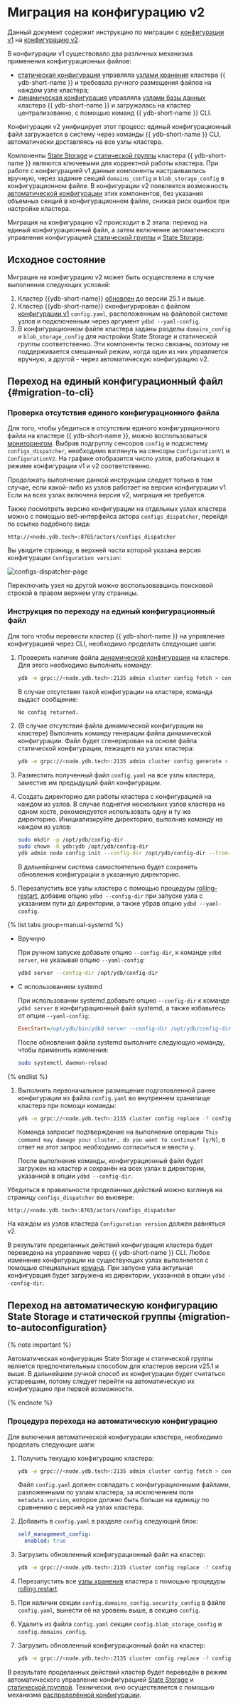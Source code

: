 # Миграция на конфигурацию v2

Данный документ содержит инструкцию по миграции с [конфигурации v1](../before-v25.1/configuration-management/config-overview.md) на [конфигурацию v2](../../../configuration-management/index.md).

В конфигурации v1 существовало два различных механизма применения конфигурационных файлов:

- [статическая конфигурация](../before-v25.1/configuration-management/config-overview.md#static-config) управляла [узлами хранения](../../../../concepts/glossary.md#storage-node) кластера {{ ydb-short-name }} и требовала ручного размещения файлов на каждом узле кластера;
- [динамическая конфигурация](../before-v25.1/configuration-management/config-overview.md#dynamic-config) управляла [узлами базы данных](../../../../concepts/glossary.md#database-node) кластера {{ ydb-short-name }} и загружалась на кластер централизованно, с помощью команд {{ ydb-short-name }} CLI.

Конфигурация v2 унифицирует этот процесс: единый конфигурационный файл загружается в систему через команды {{ ydb-short-name }} CLI, автоматически доставляясь на все узлы кластера.

Компоненты [State Storage](../../../../concepts/glossary.md#state-storage) и [статической группы](../../../../concepts/glossary.md#static-group) кластера {{ ydb-short-name }} являются ключевыми для корректной работы кластера. При работе с конфигурацией v1 данные компоненты настраиваились вручную, через задание секций `domains_config` и `blob_storage_config` в конфигурационном файле.
В конфигурации v2 появляется возможность [автоматической конфигурации](../../../configuration-management/index.md) этих компонентов, без указания объемных секций в конфигурационном файле, снижая риск ошибок при настройке кластера.


Миграция на конфигурацию v2 происходит в 2 этапа: переход на единый конфигурационный файл, а затем включение автоматического управления конфигурацией [статической группы](../../../../concepts/glossary.md#state-storage) и [State Storage](../../../../concepts/glossary.md#static-group).

## Исходное состояние

Миграция на конфигурацию v2 может быть осуществлена в случае выполнения следующих условий:

1. Кластер {{ydb-short-name}} [обновлен](../../../maintenance/upgrade.md) до версии 25.1 и выше.
1. Кластер {{ydb-short-name}} сконфигурирован с файлом [конфигурации v1](../before-v25.1/configuration-management/config-overview.md#static-config) `config.yaml`, расположенным на файловой системе узлов и подключенным через аргумент `ydbd --yaml-config`.
1. В конфигурационном файле кластера заданы разделы `domains_config` и `blob_storage_config` для настройки State Storage и статической группы соответственно. Эти компоненты тесно связаны, поэтому не поддерживается смешанный режим, когда один из них управляется вручную, а другой - через автоматическую конфигурацию v2.

## Переход на единый конфигурационный файл {#migration-to-cli}

### Проверка отсутствия единого конфигурационного файла

Для того, чтобы убедиться в отсутствии единого конфигурационного файла на кластере {{ ydb-short-name }}, можно воспользоваться [мониторингом](../../../observability/monitoring.md). Выбрав подгруппу сенсоров `config` и подсистему `configs_dispatcher`, необходимо взглянуть на сенсоры `ConfigurationV1` и `ConfigurationV2`. На графике отобразится число узлов, работающих в режиме конфигурации v1 и v2 соответственно.

Продолжать выполнение данной инструкции следует только в том случае, если какой-либо из узлов работает на версии конфигурации v1. Если на всех узлах включена версия v2, миграция не требуется.

Также посмотреть версию конфигурации на отдельных узлах кластера можно с помощью веб-интерфейса актора `configs_dispatcher`, перейдя по ссылке подобного вида:

```text
http://<node.ydb.tech>:8765/actors/configs_dispatcher
```

Вы увидите страницу, в верхней части которой указана версия конфигурации `Configuration version`:

![configs-dispatcher-page](./_assets/viewer-v1.png)

Переключить узел на другой можно воспользовавшись поисковой строкой в правом верхнем углу страницы.

### Инструкция по переходу на единый конфигурационный файл

Для того чтобы перевести кластер {{ ydb-short-name }} на управление конфигурацией через CLI, необходимо проделать следующие шаги:

1. Проверить наличие файла [динамической конфигурации](../before-v25.1/configuration-management/config-overview.md#dynamic-config) на кластере. Для этого необходимо выполнить команду:

    ```bash
    ydb -e grpc://<node.ydb.tech>:2135 admin cluster config fetch > config.yaml
    ```

    В случае отсутствия такой конфигурации на кластере, команда выдаст сообщение:

    ```bash
    No config returned.
    ```

1. (В случае отсутствия файла динамической конфигурации на кластере) Выполнить команду генерации файла динамической конфигурации. Файл будет сгенерирован на основе файла статической конфигурации, лежащего на узлах кластера:

    ```bash
    ydb -e grpc://<node.ydb.tech>:2135 admin cluster config generate > config.yaml
    ```

1. Разместить полученный файл `config.yaml` на все узлы кластера, заместив им предыдущий файл конфигурации.

1. Создать директорию для работы кластера с конфигурацией на каждом из узлов. В случае поднятия нескольких узлов кластера на одном хосте, рекомендуется использовать одну и ту же директорию. Инициализируйте директорию, выполнив команду на каждом из узлов:

    ```bash
    sudo mkdir -p /opt/ydb/config-dir
    sudo chown -R ydb:ydb /opt/ydb/config-dir
    ydb admin node config init --config-dir /opt/ydb/config-dir --from-config /opt/ydb/cfg/config.yaml
    ```

    В дальнейшнем система самостоятельно будет сохранять обновления конфигурации в указанную директорию.

1. Перезапустить все узлы кластера с помощью процедуры [rolling-restart](../../../../maintenance/manual/node_restarting.md), добавив опцию `ydbd --config-dir` при запуске узла с указанием пути до директории, а также убрав опцию `ydbd --yaml-config`.

{% list tabs group=manual-systemd %}

- Вручную

  При ручном запуске добавьте опцию `--config-dir`, к команде `ydbd server`, не указывая опцию `--yaml-config`:

  ```bash
  ydbd server --config-dir /opt/ydb/config-dir
  ```

- С использованием systemd

  При использовании systemd добавьте опцию `--config-dir` к команде `ydbd server` в конфигурационный файл systemd, а также избавьтесь от опции `--yaml-config`:

  ```ini
  ExecStart=/opt/ydb/bin/ydbd server --config-dir /opt/ydb/config-dir
  ```

  После обновления файла systemd выполните следующую команду, чтобы применить изменения:

  ```bash
  sudo systemctl daemon-reload
  ```

{% endlist %}

1. Выполнить первоначальное размещение подготовленной ранее конфигурации из файла `config.yaml` во внутреннем хранилище кластера при помощи команды:

    ```bash
    ydb -e grpc://<node.ydb.tech>:2135 cluster config replace -f config.yaml
    ```

    Команда запросит подтверждение на выполнение операции `This command may damage your cluster, do you want to continue? [y/N]`, в ответ на этот запрос необходимо согласиться и ввести `y`.

    После выполнения команды, конфигурационный файл будет загружен на кластер и сохранён на всех узлах в директории, указанной в опции `ydbd --config-dir`.

Убедиться в правильности проделанных действий можно взглянув на страницу `configs_dispatcher` во вьювере:

```text
http://<node.ydb.tech>:8765/actors/configs_dispatcher
```

На каждом из узлов кластера `Configuration version` должен равняться v2.

В результате проделанных действий конфигурация кластера будет переведена на управление через {{ ydb-short-name }} CLI. Любое изменение конфигурации на существующих узлах выполняется с помощью специальных [команд](../update-config.md). При запуске узла актульная конфигурация будет загружена из директории, указанной в опции `ydbd --config-dir`.

## Переход на автоматическую конфигурацию State Storage и статической группы {migration-to-autoconfiguration}

{% note important %}

Автоматическая конфигурация State Storage и статической группы  является предпочтительным способом для кластеров версии v25.1 и выше. В дальнейшем ручной способ их конфигурации  будет считаться устаревшим, потому следует перейти на автоматическую их конфигурацию при первой возможности.

{% endnote %}

### Процедура перехода на автоматическую конфигурацию

Для включения автоматической конфигурации кластера, необходимо проделать следующие шаги:

1. Получить текущую конфигурацию кластера:

    ```bash
    ydb -e grpc://<node.ydb.tech>:2135 admin cluster config fetch > config.yaml
    ```

    Файл `config.yaml` должен совпадать с конфигурационными файлами, разложенными по узлам кластера, за исключением поля `metadata.version`, которое должно быть больше на единицу по сравнению с версией на узлах кластера.

1. Добавить в `config.yaml` в разделе `config` следующий блок:

    ```yaml
    self_management_config:
      enabled: true
    ```

1. Загрузить обновленный конфигурационный файл на кластер:

    ```bash
    ydb -e grpc://<node.ydb.tech>:2135 cluster config replace -f config.yaml
    ```

1. Перезапустить все [узлы хранения](../../../../concepts/glossary.md#storage-node) кластера с помощью процедуры [rolling restart](../../../../reference/ydbops/rolling-restart-scenario.md).
1. При наличии секции `config.domains_config.security_config` в файле `config.yaml`, вынести её на уровень выше, в секцию `config`.
1. Удалить из файла `config.yaml` секции `config.blob_storage_config` и `config.domains_config`.
1. Загрузить обновленный конфигурационный файл на кластер:

    ```bash
    ydb -e grpc://<node.ydb.tech>:2135 cluster config replace -f config.yaml
    ```

В результате проделанных действий кластер будет переведён в режим автоматического управление конфигурацией [State Storage](../../../../reference/configuration/index.md#domains-state) и [статической группой](../../../../reference/configuration/index.md#blob_storage_config). Технически, оно осуществляется с помощью механизма [распределённой конфигурации](../../../../concepts/glossary.md#distributed-configuration).
